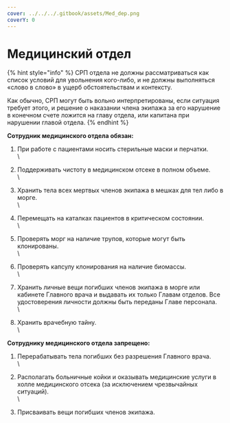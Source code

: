 ```yaml
---
cover: ../../../.gitbook/assets/Med_dep.png
coverY: 0
---
```


# Медицинский отдел

{% hint style="info" %}
СРП отдела не должны рассматриваться как список условий для увольнения кого-либо, и не должны выполняться «слово в слово» в ущерб обстоятельствам и контексту.

Как обычно, СРП могут быть вольно интерпретированы, если ситуация требует этого, и решение о наказании члена экипажа за его нарушение в конечном счете ложится на главу отдела, или капитана при нарушении главой отдела.
{% endhint %}

**Сотрудник медицинского отдела обязан:**

1. При работе с пациентами носить стерильные маски и перчатки.\
   \

2. Поддерживать чистоту в медицинском отсеке в полном объеме.\
   \

3. Хранить тела всех мертвых членов экипажа в мешках для тел либо в морге.\
   \

4. Перемещать на каталках пациентов в критическом состоянии.\
   \

5. Проверять морг на наличие трупов, которые могут быть клонированы.\
   \

6. Проверять капсулу клонирования на наличие биомассы.\
   \

7. Хранить личные вещи погибших членов экипажа в морге или кабинете Главного врача и выдавать их только Главам отделов. Все удостоверения личности должны быть переданы Главе персонала.\
   \

8. Хранить врачебную тайну.\
   \


**Сотруднику медицинского отдела запрещено:**

1. Перерабатывать тела погибших без разрешения Главного врача.\
   \

2. Располагать больничные койки и оказывать медицинские услуги в холле медицинского отсека (за исключением чрезвычайных ситуаций).\
   \

3. Присваивать вещи погибших членов экипажа.
